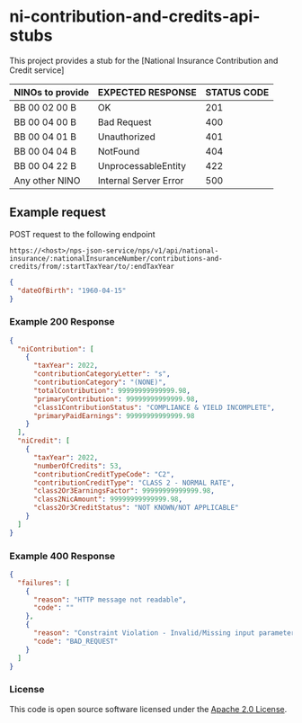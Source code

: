 
# ni-contribution-and-credits-api-stubs

This project provides a stub for the [National Insurance Contribution and Credit service]

| NINOs to provide | EXPECTED RESPONSE     | STATUS CODE |
|----------------|-----------------------|-------------|
| BB 00 02 00 B  | OK                    | 201         |
| BB 00 04 00 B  | Bad Request           | 400         |
| BB 00 04 01 B  | Unauthorized          | 401         |
| BB 00 04 04 B  | NotFound              | 404         |
| BB 00 04 22 B  | UnprocessableEntity   | 422         |
| Any other NINO | Internal Server Error | 500         |

## Example request

POST request to the following endpoint

```
https://<host>/nps-json-service/nps/v1/api/national-insurance/:nationalInsuranceNumber/contributions-and-credits/from/:startTaxYear/to/:endTaxYear 
```

```json
{
  "dateOfBirth": "1960-04-15"
}
```

### Example 200 Response

```json
{
  "niContribution": [
    {
      "taxYear": 2022,
      "contributionCategoryLetter": "s",
      "contributionCategory": "(NONE)",
      "totalContribution": 99999999999999.98,
      "primaryContribution": 99999999999999.98,
      "class1ContributionStatus": "COMPLIANCE & YIELD INCOMPLETE",
      "primaryPaidEarnings": 99999999999999.98
    }
  ],
  "niCredit": [
    {
      "taxYear": 2022,
      "numberOfCredits": 53,
      "contributionCreditTypeCode": "C2",
      "contributionCreditType": "CLASS 2 - NORMAL RATE",
      "class2Or3EarningsFactor": 99999999999999.98,
      "class2NicAmount": 99999999999999.98,
      "class2Or3CreditStatus": "NOT KNOWN/NOT APPLICABLE"
    }
  ]
}
```

### Example 400 Response

```json
{
  "failures": [
    {
      "reason": "HTTP message not readable",
      "code": ""
    },
    {
      "reason": "Constraint Violation - Invalid/Missing input parameter",
      "code": "BAD_REQUEST" 
    }
  ]
}
```

### License

This code is open source software licensed under the [Apache 2.0 License]("http://www.apache.org/licenses/LICENSE-2.0.html").